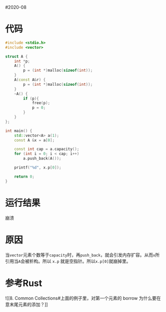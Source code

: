#2020-08

# 代码
``` C++
#include <stdio.h>
#include <vector>

struct A {
    int *p;
    A() {
        p = (int *)malloc(sizeof(int));
    }
    A(const A&r) {
        p = (int *)malloc(sizeof(int));
    }
    ~A() {
        if (p){
            free(p);
            p = 0;
        }
    }
};

int main() {
    std::vector<A> a(1);
    const A &x = a[0];

    const int cap = a.capacity();
    for (int i = 0; i < cap; i++) 
        a.push_back(A());

    printf("%d", x.p[0]); 

    return 0;
}
```

# 运行结果
崩溃

# 原因
当`vector`元素个数等于`capacity`时，再`push_back`，就会引发内存扩容。从而`x`所引用当`A`会被析构。所以 `x.p` 就是空指针。所以`x.p[0]`就崩掉里。

# 参考Rust
![[8. Common Collections#上面的例子里，对第一个元素的 borrow 为什么要在意末尾元素的添加？]]